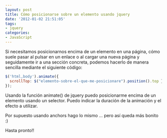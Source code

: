 ```yaml
---
layout: post
title: Cómo posicionarse sobre un elemento usando jquery
date: '2012-01-02 21:51:05'
tags:
- jquery
categories:
- JavaScript
---
```



Si necesitamos posicionarnos encima de un elemento en una página, cómo suele pasar al pulsar en un enlace o al cargar una nueva página y seguidamente ir a una sección concreta, podemos hacerlo de manera sencilla mediante el siguiente código:

```javascript
$('html,body').animate({
  scrollTop: $("elemento-sobre-el-que-me-posicionare").position().top }, { duration: 'slow', easing: 'swing'
});
```

Usando la función animate() de jquery puedo posicionarme encima de un elemento usando un selector. Puedo indicar la duración de la animación y el efecto a utilizar.

Por supuesto usando anchors hago lo mismo … pero así queda más bonito :)

Hasta pronto!!


